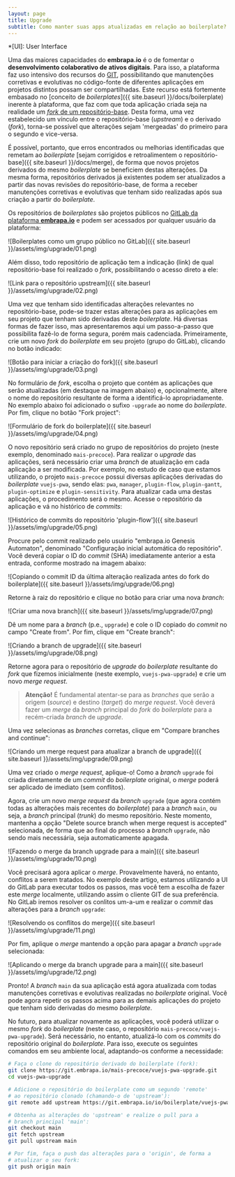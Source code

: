 ```yaml
---
layout: page
title: Upgrade
subtitle: Como manter suas apps atualizadas em relação ao boilerplate?
---
```


*[UI]: User Interface

Uma das maiores capacidades do **embrapa.io** é o de fomentar o **desenvolvimento colaborativo de ativos digitais**. Para isso, a plataforma faz uso intensivo dos recursos do [GIT](https://git-scm.com/), possibilitando que manutenções corretivas e evolutivas no código-fonte de diferentes aplicações em projetos distintos possam ser compartilhadas. Este recurso está fortemente embasado no [conceito de _boilerplates_]({{ site.baseurl }}/docs/boilerplate) inerente à plataforma, que faz com que toda aplicação criada seja na realidade um [_fork_ de um repositório-base](https://docs.gitlab.com/ee/user/project/repository/forking_workflow.html). Desta forma, uma vez estabelecido um vínculo entre o repositório-base (_upstream_) e o derivado (_fork_), torna-se possível que alterações sejam 'mergeadas' do primeiro para o segundo e vice-versa.

É possível, portanto, que erros encontrados ou melhorias identificadas que remetam ao _boilerplate_ [sejam corrigidos e retroalimentem o repositório-base]({{ site.baseurl }}/docs/merge), de forma que novos projetos derivados do mesmo _boilerplate_ se beneficiem destas alterações. Da mesma forma, repositórios derivados já existentes podem ser atualizados a partir das novas revisões do repositório-base, de forma a receber manutenções corretivas e evolutivas que tenham sido realizadas após sua criação a partir do _boilerplate_.

Os repositórios de _boilerplates_ são projetos públicos no [GitLab da plataforma **embrapa.io**](https://git.embrapa.io) e podem ser acessados por qualquer usuário da plataforma:

![Boilerplates como um grupo público no GitLab]({{ site.baseurl }}/assets/img/upgrade/01.png)

Além disso, todo repositório de aplicação tem a indicação (link) de qual repositório-base foi realizado o _fork_, possibilitando o acesso direto a ele:

![Link para o repositório upstream]({{ site.baseurl }}/assets/img/upgrade/02.png)

Uma vez que tenham sido identificadas alterações relevantes no repositório-base, pode-se trazer estas alterações para as aplicações em seu projeto que tenham sido derivadas deste _boilerplate_. Há diversas formas de fazer isso, mas apresentaremos aqui um passo-a-passo que possibilita fazê-lo de forma segura, porém mais cadenciada. Primeiramente, crie um novo _fork_ do _boilerplate_ em seu projeto (grupo do GitLab), clicando no botão indicado:

![Botão para iniciar a criação do fork]({{ site.baseurl }}/assets/img/upgrade/03.png)

No formulário de _fork_, escolha o projeto que contém as aplicações que serão atualizadas (em destaque na imagem abaixo) e, opcionalmente, altere o nome do repositório resultante de forma a identificá-lo apropriadamente. No exemplo abaixo foi adicionado o sufixo `-upgrade` ao nome do _boilerplate_. Por fim, clique no botão "Fork project":

![Formulário de fork do boilerplate]({{ site.baseurl }}/assets/img/upgrade/04.png)

O novo repositório será criado no grupo de repositórios do projeto (neste exemplo, denominado `mais-precoce`). Para realizar o _upgrade_ das aplicações, será necessário criar uma _branch_ de atualização em cada aplicação a ser modificada. Por exemplo, no estudo de caso que estamos utilizando, o projeto `mais-precoce` possui diversas aplicações derivadas do _boilerplate_ `vuejs-pwa`, sendo elas: `pwa`, `manager`, `plugin-flow`, `plugin-gantt`, `plugin-optimize` e `plugin-sensitivity`. Para atualizar cada uma destas aplicações, o procedimento será o mesmo. Acesse o repositório da aplicação e vá no histórico de _commits_:

![Histórico de commits do repositório 'plugin-flow']({{ site.baseurl }}/assets/img/upgrade/05.png)

Procure pelo commit realizado pelo usuário "embrapa.io Genesis Automaton", denominado "Configuração inicial automática do repositório". Você deverá copiar o ID do _commit_ (SHA) imediatamente anterior a esta entrada, conforme mostrado na imagem abaixo:

![Copiando o commit ID da última alteração realizada antes do fork do boilerplate]({{ site.baseurl }}/assets/img/upgrade/06.png)

Retorne à raiz do repositório e clique no botão para criar uma nova _branch_:

![Criar uma nova branch]({{ site.baseurl }}/assets/img/upgrade/07.png)

Dê um nome para a _branch_ (p.e., `upgrade`) e cole o ID copiado do _commit_ no campo "Create from". Por fim, clique em "Create branch":

![Criando a branch de upgrade]({{ site.baseurl }}/assets/img/upgrade/08.png)

Retorne agora para o repositório de _upgrade_ do _boilerplate_ resultante do _fork_ que fizemos inicialmente (neste exemplo, `vuejs-pwa-upgrade`) e crie um novo _merge request_.

> **Atenção!** É fundamental atentar-se para as _branches_ que serão a origem (_source_) e destino (_target_) do _merge request_. Você deverá fazer um _merge_
 da _branch_ principal do _fork_ do _boilerplate_ para a recém-criada _branch_ de _upgrade_.

Uma vez selecionas as _branches_ corretas, clique em "Compare branches and continue":

![Criando um merge request para atualizar a branch de upgrade]({{ site.baseurl }}/assets/img/upgrade/09.png)

Uma vez criado o _merge request_, aplique-o! Como a _branch_ `upgrade` foi criada diretamente de um _commit_ do _boilerplate_ original, o _merge_ poderá ser aplicado de imediato (sem conflitos).

Agora, crie um novo _merge request_ da _branch_ `upgrade` (que agora contém todas as alterações mais recentes do _boilerplate_) para a _branch_ `main`, ou seja, a _branch_ principal (_trunk_) do mesmo repositório. Neste momento, mantenha a opção "Delete source branch when merge request is accepted" selecionada, de forma que ao final do processo a _branch_ `upgrade`, não sendo mais necessária, seja automaticamente apagada.

![Fazendo o merge da branch upgrade para a main]({{ site.baseurl }}/assets/img/upgrade/10.png)

Você precisará agora aplicar o _merge_. Provavelmente haverá, no entanto, conflitos a serem tratados. No exemplo deste artigo, estamos utilizando a UI do GitLab para executar todos os passos, mas você tem a escolha de fazer este _merge_ localmente, utilizando assim o cliente GIT de sua preferência. No GitLab iremos resolver os conlitos um-a-um e realizar o _commit_ das alterações para a _branch_ `upgrade`:

![Resolvendo os conflitos do merge]({{ site.baseurl }}/assets/img/upgrade/11.png)

Por fim, aplique o _merge_ mantendo a opção para apagar a _branch_ `upgrade` selecionada:

![Aplicando o merge da branch upgrade para a main]({{ site.baseurl }}/assets/img/upgrade/12.png)

Pronto! A _branch_ `main` da sua aplicação está agora atualizada com todas manutenções corretivas e evolutivas realizadas no _boilerplate_ original. Você pode agora repetir os passos acima para as demais aplicações do projeto que tenham sido derivadas do mesmo _boilerplate_.

No futuro, para atualizar novamente as aplicações, você poderá utilizar o mesmo _fork_ do _boilerplate_ (neste caso, o repositório `mais-precoce/vuejs-pwa-upgrade`). Será necessário, no entanto, atualizá-lo com os _commits_ do repositório original do _boilerplate_. Para isso, execute os seguintes comandos em seu ambiente local, adaptando-os conforme a necessidade:

```bash
# Faça o clone do repositório derivado do boilerplate (fork):
git clone https://git.embrapa.io/mais-precoce/vuejs-pwa-upgrade.git
cd vuejs-pwa-upgrade

# Adicione o repositório do boilerplate como um segundo 'remote'
# ao repositório clonado (chamando-o de 'upstream'):
git remote add upstream https://git.embrapa.io/io/boilerplate/vuejs-pwa.git

# Obtenha as alterações do 'upstream' e realize o pull para a
# branch principal 'main':
git checkout main
git fetch upstream
git pull upstream main

# Por fim, faça o push das alterações para o 'origin', de forma a
# atualizar o seu fork:
git push origin main
```
